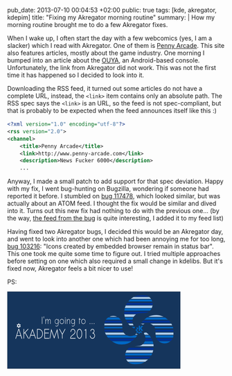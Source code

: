 pub_date: 2013-07-10 00:04:53 +02:00
public: true
tags: [kde, akregator, kdepim]
title: "Fixing my Akregator morning routine"
summary: |
    How my morning routine brought me to do a few Akregator fixes.

When I wake up, I often start the day with a few webcomics (yes, I am a slacker) which I read with Akregator. One of them is [Penny Arcade](http://www.penny-arcade.com). This site also features articles, mostly about the game industry. One morning I bumped into an article about the [OUYA](http://www.ouya.tv/), an Android-based console. Unfortunately, the link from Akregator did not work. This was not the first time it has happened so I decided to look into it.

Downloading the RSS feed, it turned out some articles do not have a complete URL, instead, the `<link>` item contains only an absolute path. The RSS spec says the `<link>` is an URL, so the feed is not spec-compliant, but that is probably to be expected when the feed announces itself like this :)

```xml
<?xml version="1.0" encoding="utf-8"?>
<rss version="2.0">
<channel>
    <title>Penny Arcade</title>
    <link>http://www.penny-arcade.com</link>
    <description>News Fucker 6000</description>
    ...
```

Anyway, I made a small patch to add support for that spec deviation. Happy with my fix, I went bug-hunting on Bugzilla, wondering if someone had reported it before. I stumbled on [bug 117478][bug117478], which looked similar, but was actually about an ATOM feed. I thought the fix would be similar and dived into it. Turns out this new fix had nothing to do with the previous one... (by the way, [the feed from the bug][tbray] is quite interesting, I added it to my feed list)

Having fixed two Akregator bugs, I decided this would be an Akregator day, and went to look into another one which had been annoying me for too long, [bug 103216][bug103216]: "Icons created by embedded browser remain in status bar". This one took me quite some time to figure out. I tried multiple approaches before setting on one which also required a small change in kdelibs. But it's fixed now, Akregator feels a bit nicer to use!

PS:

![Akademy 2013](akademy-2013.png)

[bug117478]: https://bugs.kde.org/show_bug.cgi?id=117478
[bug103216]: https://bugs.kde.org/show_bug.cgi?id=103216
[tbray]: http://www.tbray.org/ongoing/
